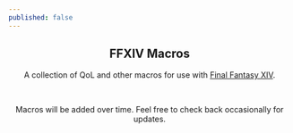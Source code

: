 ```yaml
---
published: false
---
```


<h2 align="center">FFXIV Macros</h2>

<p align="center">A collection of QoL and other macros for use with <a href="https://www.finalfantasyxiv.com/" target="_blank">Final Fantasy XIV</a>.</p>
<br />
<p align="center">Macros will be added over time. Feel free to check back occasionally for updates.</p>
